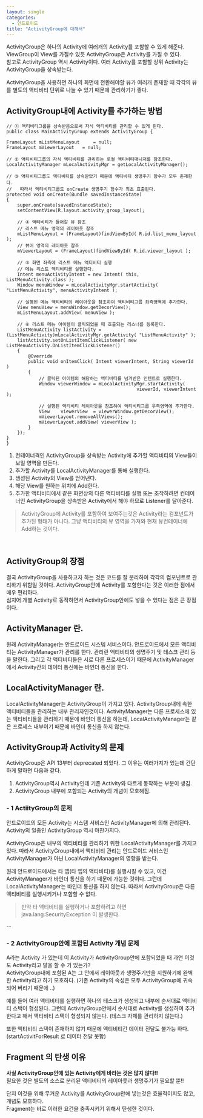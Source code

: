 ```yaml
---
layout: single
categories: 
  - 안드로이드
title: "ActivityGroup에 대해서"
---
```


 ActivityGroup은 하나의 Activity에 여러개의 Activity를 포함할 수 있게 해준다. ViewGroup이 View를 가질수 있듯 ActivityGroup은 Activity를 가질 수 있다.  </br>
 참고로 ActivityGroup 역시  Activity이다. 여러 Activity를 포함할 상위 Activity는 ActivityGroup을 상속받는다. </br>
 
 ActivityGroup을 사용하면 하나의 화면에 전환해야할 뷰가 여러개 존재할 때 각각의 뷰를 별도의 액티비티 단위로 나눌 수 있기 때문에 관리하기가 좋다.
 

## ActivityGroup내에 Activity를 추가하는 방법

    // ① 액티비티그룹을 상속받음으로써 자식 액티비티를 관리할 수 있게 된다.
    public class MainActivityGroup extends ActivityGroup {
   	 
    FrameLayout mListMenuLayout     = null;
    FrameLayout mViewerLayout   = null;
   
    // ② 액티비티그룹의 자식 액티비티를 관리하는 로컬 액티비티매니저를 참조한다.
    LocalActivityManager mLocalActivityMgr = getLocalActivityManager();
   
    // ③ 액티비티그룹도 액티비티를 상속받았기 때문에 액티비티 생명주기 함수가 모두 존재한다. 
    //   따라서 액티비티그룹도 onCreate 생명주기 함수가 최초 호출된다.
    protected void onCreate(Bundle savedInstanceState)
    {
        super.onCreate(savedInstanceState);
        setContentView(R.layout.activity_group_layout);
       
        // ④ 액티비티가 들어갈 뷰 참조
        // 리스트 메뉴 영역의 레이아웃 참조
        mListMenuLayout = (FrameLayout)findViewById( R.id.list_menu_layout );
        // 뷰어 영역의 레이아웃 참조
        mViewerLayout = (FrameLayout)findViewById( R.id.viewer_layout );
       
        // ⑤ 화면 좌측에 리스트 메뉴 액티비티 실행
        // 메뉴 리스트 액티비티를 실행한다.
        Intent menuActivityIntent = new Intent( this, ListMenuActivity.class ); 
        Window menuWindow = mLocalActivityMgr.startActivity( "ListMenuActivity", menuActivityIntent );
       
        // 실행된 메뉴 액티비티의 레이아웃을 참조하여 액티비티그룹 좌측영역에 추가한다.
        View menuView = menuWindow.getDecorView();
        mListMenuLayout.addView( menuView );

        // ⑥ 리스트 메뉴 아이템이 클릭되었을 때 호출되는 리스너를 등록한다.
        ListMenuActivity listActivity = (ListMenuActivity)mLocalActivityMgr.getActivity( "ListMenuActivity" );
        listActivity.setOnListItemClickListener( new ListMenuActivity.OnListItemClickListener()
        {
            @Override
            public void onItemClick( Intent viewerIntent, String viewerId )
            {
                // 클릭된 아이템의 해당하는 액티비티를 넘겨받은 인텐트로 실행한다.
                Window viewerWindow = mLocalActivityMgr.startActivity(
                                                    viewerId, viewerIntent );
               
                // 실행된 액티비티 레이아웃을 참조하여 액티비티그룹 우측영역에 추가한다.
                View    viewerView  = viewerWindow.getDecorView();
                mViewerLayout.removeAllViews();
                mViewerLayout.addView( viewerView );
            }
        });
    }
    }
    
  1. 컨테이너격인 ActivityGroup을 상속받는 Activity에 추가할 액티비티의 View들이 보일 영역을 만든다. 
  2. 추가할 Activity를 LocalActivityManager를 통해 실행한다. 
  3. 생성된 Activity의 View를 얻어낸다.
  4. 해당 View를 원하는 위치에 Add한다.
  5. 추가한 액티비티에서 같은 화면상의 다른 액티비티를 실행 또는 조작하려면 컨테이너인 ActivityGroup을 상속받은 Activity에서 해야 하므로 Listener를 달아준다.

> ActivityGroup에 Activity를 포함하여 보여주는것은 Activity라는 컴포넌트가 추가된 형태가 아니다. 그냥 액티비티의 뷰 영역을 가져와 현재 뷰컨테이너에 Add하는 것이다. 

</br> 

## ActivityGroup의 장점
 결국 ActivityGroup을 사용하고자 하는 것은 코드를 잘 분리하여 각각의 컴포넌트로 관리하기 위함일 것이다. ActivityGroup안에 Activity를 포함한다는 것은 이러한 점에서 매우 편리하다. </br>
 심지어 개별 Activity로 동작하면서 ActivityGroup안에도 넣을 수 있다는 점은 큰 장점이다.

## ActivityManager 란.
 원래 ActivityManager는 안드로이드 시스템 서비스이다. 안드로이드에서 모든 액티비티는 ActivityManager가 관리를 한다. 관리란 액티비티의 생명주기 및 테스크 관리 등을 말한다.
 그리고 각 액티비티들은 서로 다른 프로세스이기 때문에 ActivityManager에서 Activity간의 데이터 통신에는 바인더 통신을 한다. </br>
 
## LocalActivityManager 란.
 LocalActivityManager는 ActivityGroup이 가지고 있다. ActivityGroup내에 속한 액티비티들을 관리하는 내부 관리자인것이다. ActivityManager는 다른 프로세스에 있는 액티비티들을 관리하기 때문에 바인더 통신을 하는데, LocalActivityManager는 같은 프로세스 내부이기 때문에 바인더 통신을 하지 않는다.
 
## ActivityGroup과 Activity의 문제
 ActivityGroup은 API 13부터 deprecated 되었다. 그 이유는 여러가지가 있는데 간단하게 말하면 다음과 같다.
 
 1. ActivityGroup역시 Activity인데 기존 Activity와 다르게 동작하는 부분이 생김.
 2. ActivityGroup 내부에 포함되는 Activity의 개념이 모호해짐.

 
### - 1 ActiityGroup의 문제
 안드로이드의 모든 Activity는 시스템 서비스인 ActivityManager에 의해 관리된다. Activity의 일종인 ActivityGroup 역시 마찬가지다. </br>
 
 ActivityGroup은 내부의 액티비티를 관리하기 위한 LocalActivityManager를 가지고 있다. 따라서 ActivityGroup내에서 액티비티 관리는 안드로이드 서비스인 ActivityManager가 아닌 LocalActivityManager의 영향을 받는다. </br>
 
 원래 안드로이드에서는 타 앱(타 앱의 액티비티)를 실행시킬 수 있고, 이건 ActivityManager가 바인더 통신을 하기 때문에 가능한 것이다. 그런데 LocalActivityManager는 바인더 통신을 하지 않는다. 따라서 ActivityGroup은 다른 액티비티를 실행시키거나 포함할 수 없다.
 
> 만약 타 액티비티를 실행하거나 포함하려고 하면 java.lang.SecurityException 이 발생한다.

-- 

### - 2 ActivityGroup안에 포함된 Activity 개념 문제
 A라는 Activity 가 있는데 이 Activity가 ActivityGroup안에 포함되었을 때 과연 이것도 Activity라고 말을 할 수 가 있는가? </br>
 ActivityGroup내에 포함된 A는 그 안에서 레이아웃과 생명주기만을 지원하기에 완벽한 Activity라고 하기 모호하다. (기존 Activity의 속성은 모두 ActivityGroup에 귀속되어 버리기 때문에 ..)
 
 예를 들어 여러 액티비티를 실행하면 하나의 테스크가 생성되고 내부에 순서대로 액티비티 스택이 형성된다.
 그런데 ActivityGroup안에서 순서대로 Activity를 생성하여 추가한다고 해서 액티비티 스택이 형성되지 않는다. (테스크 자체를 관리하지 않는다.)
 
 또한 액티비티 스택이 존재하지 않기 때문에 액티비티간 데이터 전달도 불가능 하다. (startActivitForResult 로 데이터 전달 못함)
 

## Fragment 의 탄생 이유 

**사실 ActivityGroup안에 있는 Activity에게 바라는 것은 많지 않다!!** </br>
 필요한 것은 별도의 소스로 분리된 액티비티의 레이아웃과 생명주기가 필요할 뿐!!
 
단지 이것을 위해 무거운 Activity를 ActivityGroup안에 넣는것은 효율적이지도 않고, 개념도 모호하다.  
Fragment는 바로 이러한 요건을 충족시키기 위해서 탄생한 것이다. 

 
 

 